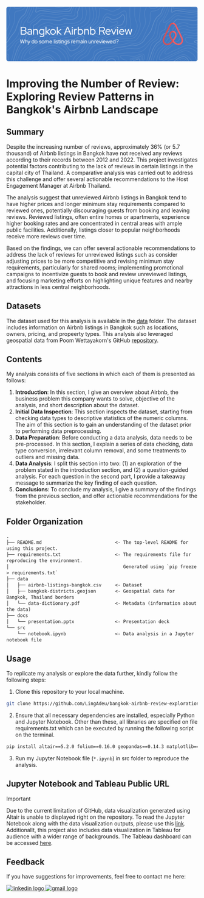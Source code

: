 ![header](header.png)

# Improving the Number of Review: Exploring Review Patterns in Bangkok's Airbnb Landscape
## Summary
Despite the increasing number of reviews, approximately 36% (or 5.7 thousand) of Airbnb listings in Bangkok have not received any reviews according to their records between 2012 and 2022. This project investigates potential factors contributing to the lack of reviews in certain listings in the capital city of Thailand. A comparative analysis was carried out to address this challenge and offer several actionable recommendations to the Host Engagement Manager at Airbnb Thailand. 

The analysis suggest that unreviewed Airbnb listings in Bangkok tend to have higher prices and longer minimum stay requirements compared to reviewed ones, potentially discouraging guests from booking and leaving reviews. Reviewed listings, often entire homes or apartments, experience higher booking rates and are concentrated in central areas with ample public facilities. Additionally, listings closer to popular neighborhoods receive more reviews over time.

Based on the findings, we can offer several actionable recommendations to address the lack of reviews for unreviewed listings such as consider adjusting prices to be more competitive and revising minimum stay requirements, particularly for shared rooms; implementing promotional campaigns to incentivize guests to book and review unreviewed listings, and focusing marketing efforts on highlighting unique features and nearby attractions in less central neighborhoods.

## Datasets
The dataset used for this analysis is available in the [data](https://github.com/LingAdeu/bangkok-airbnb-review-exploration/tree/main/data) folder. The dataset includes information on Airbnb listings in Bangkok such as locations, owners, pricing, and propeerty types. This analysis also leveraged geospatial data from Poom Wettayakorn's GitHub [repository](https://github.com/pcrete/gsvloader-demo/blob/master/geojson/Bangkok-districts.geojson).

## Contents
My analysis consists of five sections in which each of them is presented as follows:
1. <b>Introduction</b>: In this section, I give an overview about Airbnb, the business problem this company wants to solve, objective of the analysis, and short description about the dataset. 
2. <b>Initial Data Inspection</b>: This section inspects the dataset, starting from checking data types to descriptive statistics of the numeric columns. The aim of this section is to gain an understanding of the dataset prior to performing data preprocessing. 
3. <b>Data Preparation</b>: Before conducting a data analysis, data needs to be pre-processed. In this section, I explain a series of data checking, data type conversion, irrelevant column removal, and some treatments to outliers and missing data.
4. <b>Data Analysis</b>: I split this section into two: (1) an exploration of the problem stated in the introduction section, and (2) a question-guided analysis. For each question in the second part, I provide a takeaway message to summarize the key finding of each question.
5. <b>Conclusions</b>: To conclude my analysis, I give a summary of the findings from the previous section, and offer actionable recommendations for the stakeholder.

## Folder Organization

    .
    ├── README.md                           <- The top-level README for using this project.
    ├── requirements.txt                    <- The requirements file for reproducing the environment.
    │                                          Generated using `pip freeze > requirements.txt`
    ├── data 
    │   ├── airbnb-listings-bangkok.csv     <- Dataset
    │   ├── bangkok-districts.geojson       <- Geospatial data for Bangkok, Thailand borders
    │   └── data-dictionary.pdf             <- Metadata (information about the data)
    ├── docs
    │   └── presentation.pptx               <- Presentation deck
    └── src
        └── notebook.ipynb                  <- Data analysis in a Jupyter notebook file


## Usage
To replicate my analysis or explore the data further, kindly follow the following steps:
1. Clone this repository to your local machine.
```bash
git clone https://github.com/LingAdeu/bangkok-airbnb-review-exploration.git
```
2. Ensure that all necessary dependencies are installed, especially Python and Jupyter Notebook. Other than these, all libraries are specified on file requirements.txt which can be executed by running the following script on the terminal.

```bash
pip install altair==5.2.0 folium==0.16.0 geopandas==0.14.3 matplotlib==3.8.3 nltk==3.8.1 numpy==1.24.4 pandas==2.2.1 regex==2023.12.25 scipy==1.11.4 seaborn==0.11.0

```
3. Run my Jupyter Notebook file (`*.ipynb`) in src folder to reproduce the analysis.

## Jupyter Notebook and Tableau Public URL

> [!important] 
> Due to the current limitation of GitHub, data visualization generated using Altair is unable to displayed right on the repository. To read the Jupyter Notebook along with the data visualization outputs, please use this [link](https://nbviewer.org/github/LingAdeu/bangkok-airbnb-review-exploration/blob/main/src/notebook.ipynb). Additionallt, this project also includes data visualization in Tableau for audience with a wider range of backgrounds. The Tableau dashboard can be accessed [here](https://public.tableau.com/shared/TWSRBZMHC?:display_count=n&:origin=viz_share_link). 

## Feedback
If you have suggestions for improvements, feel free to contact me here:

<a href="https://www.linkedin.com/in/adelia-januarto/" target="_blank">
    <img src="https://raw.githubusercontent.com/maurodesouza/profile-readme-generator/master/src/assets/icons/social/linkedin/default.svg" width="52" height="40" alt="linkedin logo"/>
  </a>
<a href="mailto:januartoadelia@gmail.com" target="_blank">
    <img src="https://raw.githubusercontent.com/maurodesouza/profile-readme-generator/master/src/assets/icons/social/gmail/default.svg"  width="52" height="40" alt="gmail logo"/>
  </a>